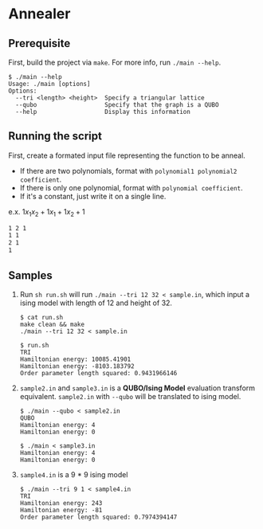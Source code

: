 # Annealer

## Prerequisite

First, build the project via `make`. For more info, run `./main --help`.

```shell
$ ./main --help
Usage: ./main [options]
Options:
  --tri <length> <height>  Specify a triangular lattice
  --qubo                   Specify that the graph is a QUBO
  --help                   Display this information
```

## Running the script

First, create a formated input file representing the function to be anneal.

- If there are two polynomials, format with `polynomial1 polynomial2 coefficient`.
- If there is only one polynomial, format with `polynomial coefficient`.
- If it's a constant, just write it on a single line.

e.x. $1 x_1 x_2 + 1 x_1 + 1 x_2 + 1$

```txt
1 2 1
1 1
2 1
1
```

## Samples

1. Run `sh run.sh` will run `./main --tri 12 32 < sample.in`, which input a ising model with length of 12 and height of 32.

   ```shell
   $ cat run.sh
   make clean && make
   ./main --tri 12 32 < sample.in

   $ run.sh
   TRI
   Hamiltonian energy: 10085.41901
   Hamiltonian energy: -8103.183792
   Order parameter length squared: 0.9431966146
   ```

2. `sample2.in` and `sample3.in` is a **QUBO/Ising Model** evaluation transform equivalent. `sample2.in` with `--qubo` will be translated to ising model.

   ```shell
   $ ./main --qubo < sample2.in
   QUBO
   Hamiltonian energy: 4
   Hamiltonian energy: 0

   $ ./main < sample3.in
   Hamiltonian energy: 4
   Hamiltonian energy: 0
   ```

3. `sample4.in` is a 9 \* 9 ising model

   ```shell
   $ ./main --tri 9 1 < sample4.in
   TRI
   Hamiltonian energy: 243
   Hamiltonian energy: -81
   Order parameter length squared: 0.7974394147
   ```
